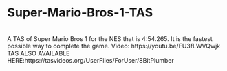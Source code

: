 <h1>Super-Mario-Bros-1-TAS</h1><br>
A TAS of Super Mario Bros 1 for the NES that is 4:54.265. It is the fastest possible way to complete the game. Video: https://youtu.be/FU3fLWVQwjk
TAS ALSO AVAILABLE HERE:https://tasvideos.org/UserFiles/ForUser/8BitPlumber
